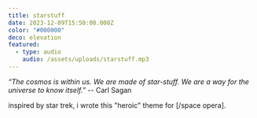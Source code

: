 ```yaml
---
title: starstuff
date: 2023-12-09T15:50:00.000Z
color: "#000000"
deco: elevation
featured:
  - type: audio
    audio: /assets/uploads/starstuff.mp3
---
```

*“The cosmos is within us. We are made of star-stuff. We are a way for the universe to know itself.”*
-- Carl Sagan

inspired by star trek, i wrote this "heroic" theme for [/space opera].
